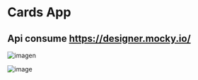 # Cards App



## Api consume https://designer.mocky.io/

![imagen](https://user-images.githubusercontent.com/52834318/184449144-9c79faeb-b054-4ebc-b04a-e55806015a13.png)


![image](https://user-images.githubusercontent.com/52834318/184061855-92c3efb2-a6dd-40a4-b1d6-32101b3e785b.png)
